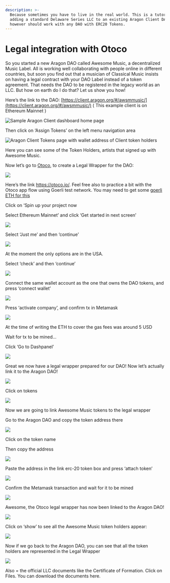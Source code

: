 ```yaml
---
description: >-
  Because sometimes you have to live in the real world. This is a tutorial for
  adding a standard Delaware Series LLC to an existing Aragon Client DAO,
  however should work with any DAO with ERC20 Tokens.
---
```


# Legal integration with Otoco

So you started a new Aragon DAO called Awesome Music, a decentralized Music Label. All is working well collaborating with people online in different countries, but soon you find out that a musician of Classical Music insists on having a legal contract with your DAO Label instead of a token agreement. That needs the DAO to be registered in the legacy world as an LLC. But how on earth do I do that? Let us show you how!



Here’s the link to the DAO: [https://client.aragon.org/#/awsmmusic/](https://client.aragon.org/#/awsmmusic/) ( This example client is on Ethereum Mainnet )

![Sample Aragon Client dashboard home page](https://lh6.googleusercontent.com/9jPGBkFSqmTAGgzGafNHwJbn9RT6pdwpG7mMB-FJiv7aVwbesPPi5JkVLTds-IbXskzxQKTkwvi2loX372FyBw6orZVRVRtZUUPqyfJ39KSEcVjXw\_4-l9fRwNJ3OVE4DDxRXTzKWK4cmWe4LVLyDA)

Then click on ‘Assign Tokens’ on the left menu navigation area

![Aragon Client Tokens page with wallet address of Client token holders](https://lh4.googleusercontent.com/M6rXe9DkpQjYuvDPgLKOcbYzshBDrooB2uKlS4mWY78VqAmVT\_ubeibFGRK5SQhGDYNHwH4IJDs68WRk9xWmHY\_w5Kg9DiteWJ5a14wHqK5UiGG5puTNE-fFKePijli84qKxKaeA38-qBbqjybUQJA)

Here you can see some of the Token Holders, artists that signed up with Awesome Music.

Now let’s go to [Otoco](https://otoco.io), to create a Legal Wrapper for the DAO:

![](https://lh6.googleusercontent.com/96D6ygT4pbD8\_WFZM3cLBAuPTib4OLDRTF4eAGhAQrdkG7\_9R8cukZLubjC6c1sA3d77bVO55NFR\_CbNz2u01e0u-\_fjeP4Mm-SH3vVApjJ3oGHYGbxz86O9q7P7VypNvYsou0s9DgZmqy6OKoRbiQ)

Here’s the link https://otoco.io/. Feel free also to practice a bit with the Otoco app flow using Goerli test network.  You may need to get some [goerli ETH for this](https://goerlifaucet.com/)

Click on ‘Spin up your project now

Select Ethereum Mainnet’ and click ‘Get started in next screen’

![](https://lh4.googleusercontent.com/gCbLVyz0bIefsqaiE4tbcSEJYp9Sildw9ljUh3WyYgolMJ8KVL3YMpL1G6LzhMboFhDkFl4w1SHPjkAEzUWVzTmXbml8eQrSe\_UI9SyEtRDaJVnQyO6gOvCrmIZGnWz8RVx07ysj5e14\_4ZGzqSgVA)

Select ‘Just me’ and then ‘continue’

![](https://lh5.googleusercontent.com/TZG-OSJnh89laDPv25ZuyhlT5rY7k2JnyjkbjQJHBNPyRGR7PKzdRl09WD-OBQJVsion1klBbSkovtVSsxWf8FWapsCM0y-PqR6qQW-KYtBWTXYMCVgPi4kF7NB\_lTyahXf7XBSlN7P9zwKx1nDgjw)



At the moment the only options are in the USA.&#x20;

Select ‘check’ and then ‘continue’

![](https://lh3.googleusercontent.com/Qn5t1VJtdoKKXT0tRLpbFoxj3rdD0uu6VdVw1tHKALmlVR6w5HVmA9S4WKV7yP-IdymEWwL-N5hX0UVzHRWrajppt85nTPkAUDoz-DKcHVsDrG2Z56vdC\_YRrHBb7RsFjr8J7Dvm5tM6CVGPLU2Lww)

Connect the same wallet account as the one that owns the DAO tokens, and press ‘connect wallet’

![](https://lh6.googleusercontent.com/GPiHnhh-D-YYh0huMOgvtDFObHSjCiHINzNYsoR3yYM4Od6-rSTrQqZVEEInYyeC53qDBjjXJ-3amRuS7G0Rrnvz\_k2SFmhLdi2ZR1w27Gc19qSPRR-4CrhamAscGm5U1TVhT2IiGjgE9hesDzLo\_w)

Press ‘activate company’, and confirm tx in Metamask

![](https://lh6.googleusercontent.com/GPiHnhh-D-YYh0huMOgvtDFObHSjCiHINzNYsoR3yYM4Od6-rSTrQqZVEEInYyeC53qDBjjXJ-3amRuS7G0Rrnvz\_k2SFmhLdi2ZR1w27Gc19qSPRR-4CrhamAscGm5U1TVhT2IiGjgE9hesDzLo\_w)

At the time of writing the ETH to cover the gas fees was around 5 USD

Wait for tx to be mined...

Click ‘Go to Dashpanel’

![](https://lh4.googleusercontent.com/C98NFdD89dpROjRsSmIZRieZYRhhN91Ib1EsSyctibGqbCvXLSQ1YI04cUVCoEe2R2ShlDtIxfipH0X\_5wVzMjv-nr5RhtjYoc9yEo6Vla4PS77aTAnh4Ia9Ab6X8JVnSPF9t0G3tC0scD\_cVQknew)

Great we now have a legal wrapper prepared for our DAO! Now let’s actually link it to the Aragon DAO!

![](https://lh6.googleusercontent.com/zlhj1jPsksD2U-nVVIvy3Fw5d5tP1XBkOnlBz10y9PgmV3Ppdwq6OMdTvRUWJg8WrgJAqrpP4t\_LP4JjdEh-m-y48AJtlKym3P3QCBdrP\_c7TP7R0kqJ4ZWSuqmL6ESjDHe29aHTYQ3xcmo7-PXmOg)

Click on tokens

![](https://lh3.googleusercontent.com/bAPONMEYctecwAz1iuoV69fooidqnBWzN4vwTJ7dLNTvQ3jTmSGRZlvc6TzdwixKr0AfZP5ph6UMaMhQnzsEe5QKHTehU-telIokGfhxdAM83j2LlWiiG24oQgwxSZ5BY\_3fUxkWsgIVQ1mLTm\_zGA)

Now we are going to link Awesome Music tokens to the legal wrapper

Go to the Aragon DAO and copy the token address there

![](https://lh5.googleusercontent.com/\_WiX29-5Epl0w\_W3yhzm2gN0kT3RM\_pNQLCnPL9zrdMIAW9a16HZ8-4QHmRCvZIxCOkeaoeWAWodTwWRwV8q4hWmSLgjSGZ0q-Zz55iLOwGitGYXwFyJWo1Z4U4KRZJ9p8pGxy-A\_93a4iMwUyOHIw)

Click on the token name

Then copy the address

![](https://lh6.googleusercontent.com/9VQfuaOJybeuxC16STkB9HWnzmvnDDHbfFUDz6evfo88uZsvrKR\_KD7Z2wBP3tpvukjGSJYq4CN6HN457QiX0pnOzsLm2l3zYigiXH0ZhTR\_QKQfi\_-gj5scutxPREHLFMgTdD8\_wgzAFtx2q0ZwrQ)

Paste the address in the link erc-20 token box and press ‘attach token’

![](https://lh3.googleusercontent.com/AHlOW8oSbNiq7T9h-Xrb5wt\_ofVCtyPmSMY5u8Sw4t82ZkzrCdq6Tlzox41tj3qQYGsfOx6Y536f8omA659cbrkiQeiL789veF4IF2UnncKY4K-SYhk08vq68dBSyzkF9a7--dRbf7bSPdM8xiRIHg)

Confirm the Metamask transaction and wait for it to be mined

![](https://lh3.googleusercontent.com/3SE87L4YicNC\_HKdT9KalZJXu2I5apLQQsXqt4sN6vHyhyXHTp23oefPcRtbJ681YvTeDz2uHpgtKPoF2QGIzcmf1U2569GOUI0LA8qvPL3kKpOZISYpCcTsPaRpIK8narWQqwfd9KUgoTYWTguk0A)

Awesome, the Otoco legal wrapper has now been linked to the Aragon DAO!

![](https://lh4.googleusercontent.com/a7JKZUo0IspMEOhHbxJOdNwJu27Jz8NYcKBdkYZrhQGCpBRMTh-EFHOxKLJaLPL3qDziiM67ilBSFD5ZPFJ-Jbjoq2mWxGDYGp8zQTBihQi2fLMPcnwDswZlxA\_l2ASHHvkueHpQuy1lK29NSa3WXg)

Click on ‘show’ to see all the Awesome Music token holders appear:

![](https://lh3.googleusercontent.com/U3U6qAWIzlefNpidi1dEEqXqLmu5XB2dlo7Lq4yRGeaxJiM72lKeUR93OMtAEbxnHrDgTxarq-3QvRz\_Q2JEmSHyFVL4hBFe5hhR9QUd4DMD\_KdlGpxqfU2mJ1ez8Z17KR5KeQao1wu\_7wH62pSnjw)

Now if we go back to the Aragon DAO, you can see that all the token holders are represented in the Legal Wrapper

![](https://lh4.googleusercontent.com/g-NoIu1y3lP6fLPCptcSmj3szpAZv7rgBYMblACdj12eD-OmzSuJpY5JPGzn5mgoX3O0yugiFqrR1JzCqK0iyD3hkWyu5NQsLetm8Jqv8yOXgbfKN6ordhbXJ0iPEazp5cQdhbpqBLjCiM15xHiWVw)

Also = the official LLC documents like the Certificate of Formation. Click on Files. You can download the documents here. &#x20;

